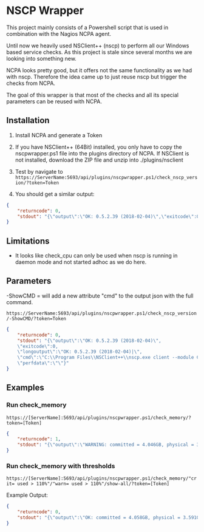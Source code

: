 # NSCP Wrapper

This project mainly consists of a Powershell script that is used in combination with the Nagios NCPA agent.

Until now we heavily used NSClient++ (nscp) to perform all our Windows based service checks. As this project is stale since several months we are looking into something new.

NCPA looks pretty good, but it offers not the same functionality as we had with nscp. Therefore the idea came up to just reuse nscp but trigger the checks from NCPA.

The goal of this wrapper is that most of the checks and all its special parameters can be reused with NCPA.

## Installation

1. Install NCPA and generate a Token

2. If you have NSClient++ (64Bit) installed, you only have to copy the nscpwrapper.ps1 file into the plugins directory of NCPA. If NSClient is not installed, download the ZIP file and unzip into ./plugins/nsclient

3. Test by navigate to ``https://ServerName:5693/api/plugins/nscpwrapper.ps1/check_nscp_version/?token=Token``

4. You should get a similar output:

```json
{
    "returncode": 0, 
    "stdout": "{\"output\":\"OK: 0.5.2.39 (2018-02-04)\",\"exitcode\":0,\"longoutput\":\"OK: 0.5.2.39 (2018-02-04)|\",\"perfdata\":\"\"}"
}
```

## Limitations

- It looks like check_cpu can only be used when nscp is running in daemon mode and not started adhoc as we do here.

## Parameters

-ShowCMD = will add a new attribute "cmd" to the output json with the full command.

``https://ServerName:5693/api/plugins/nscpwrapper.ps1/check_nscp_version/-ShowCMD/?token=Token``

```json
{
    "returncode": 0, 
    "stdout": "{\"output\":\"OK: 0.5.2.39 (2018-02-04)\",
    \"exitcode\":0,
    \"longoutput\":\"OK: 0.5.2.39 (2018-02-04)|\",
    \"cmd\":\"C:\\Program Files\\NSClient++\\nscp.exe client --module CheckNSCP --query check_nscp_version  --settings dummy\",
    \"perfdata\":\"\"}"
}
```

## Examples

### Run check_memory

``
https://[ServerName]:5693/api/plugins/nscpwrapper.ps1/check_memory/?token=[Token]
``

```json
{
    "returncode": 1, 
    "stdout": "{\"output\":\"WARNING: committed = 4.046GB, physical = 3.574GB\",\"exitcode\":1,\"longoutput\":\"WARNING: committed = 4.046GB, physical = 3.574GB|'committed'=4.04589GB;6.3996;7.19955;0;7.9995 'committed %'=51%;80;90;0;100 'physical'=3.57409GB;3.1996;3.59955;0;3.9995 'physical %'=89%;80;90;0;100\",\"perfdata\":\"'committed'=4.04589GB;6.3996;7.19955;0;7.9995 'committed %'=51%;80;90;0;100 'physical'=3.57409GB;3.1996;3.59955;0;3.9995 'physical %'=89%;80;90;0;100\"}"
}
```

### Run check_memory with thresholds

``
https://[ServerName]:5693/api/plugins/nscpwrapper.ps1/check_memory/"crit= used > 110%"/"warn= used > 110%"/show-all/?token=[Token]
``

Example Output:

```json
{
    "returncode": 0, 
    "stdout": "{\"output\":\"OK: committed = 4.058GB, physical = 3.591GB\",\"exitcode\":0,\"longoutput\":\"OK: committed = 4.058GB, physical = 3.591GB|'committed'=4.05768GB;8.79945;8.79945;0;7.9995 'committed %'=51%;110;110;0;100 'physical'=3.59069GB;4.39945;4.39945;0;3.9995 'physical %'=90%;110;110;0;100\",\"perfdata\":\"'committed'=4.05768GB;8.79945;8.79945;0;7.9995 'committed %'=51%;110;110;0;100 'physical'=3.59069GB;4.39945;4.39945;0;3.9995 'physical %'=90%;110;110;0;100\"}"
}
```
